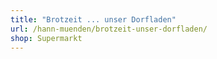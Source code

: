 ```yaml
---
title: "Brotzeit ... unser Dorfladen"
url: /hann-muenden/brotzeit-unser-dorfladen/
shop: Supermarkt
---
```

